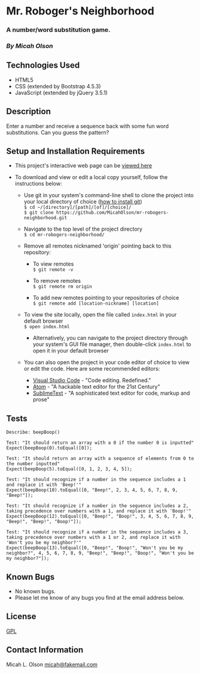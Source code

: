 # Mr. Roboger's Neighborhood

### A number/word substitution game.

### _By Micah Olson_

## Technologies Used
* HTML5
* CSS (extended by Bootstrap 4.5.3)
* JavaScript (extended by jQuery 3.5.1)

## Description
Enter a number and receive a sequence back with some fun word substitutions. Can you guess the pattern?

## Setup and Installation Requirements
* This project's interactive web page can be [viewed here](https://micaholson.github.io/mr-robogers-neighborhood)  

* To download and view or edit a local copy yourself, follow the instructions below:  

  * Use git in your system's command-line shell to clone the project into your local directory of choice ([how to install git](https://www.learnhowtoprogram.com/introduction-to-programming/getting-started-with-intro-to-programming/git-and-github))  
    `$ cd ~/[directory]/[path]/[of]/[choice]/`  
    `$ git clone https://github.com/MicahOlson/mr-robogers-neighborhood.git`  
  
  * Navigate to the top level of the project directory  
    `$ cd mr-robogers-neighborhood/`  

  * Remove all remotes nicknamed 'origin' pointing back to this repository:  
    * To view remotes  
    `$ git remote -v`  

    * To remove remotes  
    `$ git remote rm origin`  
  
    * To add new remotes pointing to your repositories of choice  
      `$ git remote add [location-nickname] [location]`  

  * To view the site locally, open the file called `index.html` in your default browser  
    `$ open index.html`  

    * Alternatively, you can navigate to the project directory through your system's GUI file manager, then double-click `index.html` to open it in your default browser  

  * You can also open the project in your code editor of choice to view or edit the code. Here are some recommended editors:
    * [Visual Studio Code](https://code.visualstudio.com) - "Code editing. Redefined."
    * [Atom](https://atom.io) - "A hackable text editor for the 21st Century"
    * [SublimeText](https://www.sublimetext.com) - "A sophisticated text editor for code, markup and prose" 

## Tests
  ```
  Describe: beepBoop()

  Test: "It should return an array with a 0 if the number 0 is inputted"
  Expect(beepBoop(0).toEqual([0]);

  Test: "It should return an array with a sequence of elements from 0 to the number inputted"
  Expect(beepBoop(5).toEqual([0, 1, 2, 3, 4, 5]);

  Test: "It should recognize if a number in the sequence includes a 1 and replace it with 'Beep!'"
  Expect(beepBoop(10).toEqual([0, "Beep!", 2, 3, 4, 5, 6, 7, 8, 9, "Beep!"]);

  Test: "It should recognize if a number in the sequence includes a 2, taking precedence over numbers with a 1, and replace it with 'Boop!'"
  Expect(beepBoop(12).toEqual([0, "Beep!", "Boop!", 3, 4, 5, 6, 7, 8, 9, "Beep!", "Beep!", "Boop!"]);

  Test: "It should recognize if a number in the sequence includes a 3, taking precedence over numbers with a 1 or 2, and replace it with 'Won't you be my neighbor?'"
  Expect(beepBoop(13).toEqual([0, "Beep!", "Boop!", "Won't you be my neighbor?", 4, 5, 6, 7, 8, 9, "Beep!", "Beep!", "Boop!", "Won't you be my neighbor?"]);
  ```

## Known Bugs
* No known bugs.
* Please let me know of any bugs you find at the email address below. 

## License
[GPL](https://choosealicense.com/licenses/gpl-3.0/)

## Contact Information
Micah L. Olson micah@fakemail.com